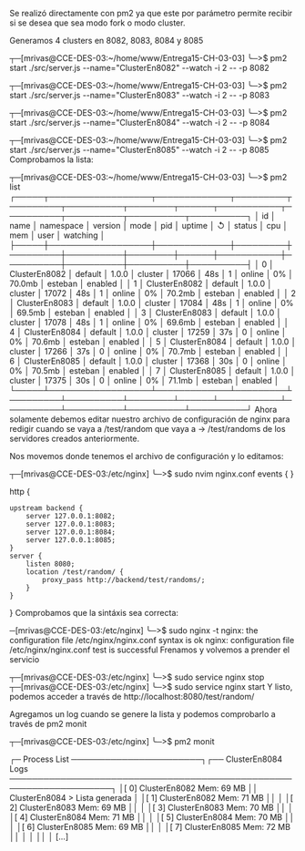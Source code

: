 Se realizó directamente con pm2 ya que este por parámetro permite recibir si se desea que sea modo fork o modo cluster.

Generamos 4 clusters en 8082, 8083, 8084 y 8085

┬─[mrivas@CCE-DES-03:~/home/www/Entrega15-CH-03-03]
╰─>$ pm2 start ./src/server.js --name="ClusterEn8082" --watch -i 2  -- -p 8082

┬─[mrivas@CCE-DES-03:~/home/www/Entrega15-CH-03-03]
╰─>$ pm2 start ./src/server.js --name="ClusterEn8083" --watch -i 2  -- -p 8083

┬─[mrivas@CCE-DES-03:~/home/www/Entrega15-CH-03-03]
╰─>$ pm2 start ./src/server.js --name="ClusterEn8084" --watch -i 2  -- -p 8084

┬─[mrivas@CCE-DES-03:~/home/www/Entrega15-CH-03-03]
╰─>$ pm2 start ./src/server.js --name="ClusterEn8085" --watch -i 2  -- -p 8085
Comprobamos la lista:

┬─[mrivas@CCE-DES-03:~/home/www/Entrega15-CH-03-03]
╰─>$ pm2 list
┌─────┬──────────────────┬─────────────┬─────────┬─────────┬──────────┬────────┬──────┬───────────┬──────────┬──────────┬──────────┬──────────┐
│ id  │ name             │ namespace   │ version │ mode    │ pid      │ uptime │ ↺    │ status    │ cpu      │ mem      │ user     │ watching │
├─────┼──────────────────┼─────────────┼─────────┼─────────┼──────────┼────────┼──────┼───────────┼──────────┼──────────┼──────────┼──────────┤
│ 0   │ ClusterEn8082    │ default     │ 1.0.0   │ cluster │ 17066    │ 48s    │ 1    │ online    │ 0%       │ 70.0mb   │ esteban  │ enabled  │
│ 1   │ ClusterEn8082    │ default     │ 1.0.0   │ cluster │ 17072    │ 48s    │ 1    │ online    │ 0%       │ 70.2mb   │ esteban  │ enabled  │
│ 2   │ ClusterEn8083    │ default     │ 1.0.0   │ cluster │ 17084    │ 48s    │ 1    │ online    │ 0%       │ 69.5mb   │ esteban  │ enabled  │
│ 3   │ ClusterEn8083    │ default     │ 1.0.0   │ cluster │ 17078    │ 48s    │ 1    │ online    │ 0%       │ 69.6mb   │ esteban  │ enabled  │
│ 4   │ ClusterEn8084    │ default     │ 1.0.0   │ cluster │ 17259    │ 37s    │ 0    │ online    │ 0%       │ 70.6mb   │ esteban  │ enabled  │
│ 5   │ ClusterEn8084    │ default     │ 1.0.0   │ cluster │ 17266    │ 37s    │ 0    │ online    │ 0%       │ 70.7mb   │ esteban  │ enabled  │
│ 6   │ ClusterEn8085    │ default     │ 1.0.0   │ cluster │ 17368    │ 30s    │ 0    │ online    │ 0%       │ 70.5mb   │ esteban  │ enabled  │
│ 7   │ ClusterEn8085    │ default     │ 1.0.0   │ cluster │ 17375    │ 30s    │ 0    │ online    │ 0%       │ 71.1mb   │ esteban  │ enabled  │
└─────┴──────────────────┴─────────────┴─────────┴─────────┴──────────┴────────┴──────┴───────────┴──────────┴──────────┴──────────┴──────────┘
Ahora solamente debemos editar nuestro archivo de configuración de nginx para redigir cuando se vaya a /test/random que vaya a -> /test/randoms de los servidores creados anteriormente.

Nos movemos donde tenemos el archivo de configuración y lo editamos:

┬─[mrivas@CCE-DES-03:/etc/nginx]
╰─>$ sudo nvim nginx.conf
events {
}

http {

    upstream backend {
        server 127.0.0.1:8082;
        server 127.0.0.1:8083;
        server 127.0.0.1:8084;
        server 127.0.0.1:8085;
    }
    server {
        listen 8080;
        location /test/random/ {
            proxy_pass http://backend/test/randoms/;
        }
    }

}
Comprobamos que la sintáxis sea correcta:

─[mrivas@CCE-DES-03:/etc/nginx]
╰─>$ sudo nginx -t
nginx: the configuration file /etc/nginx/nginx.conf syntax is ok
nginx: configuration file /etc/nginx/nginx.conf test is successful
Frenamos y volvemos a prender el servicio

┬─[mrivas@CCE-DES-03:/etc/nginx]
╰─>$ sudo service nginx stop
┬─[mrivas@CCE-DES-03:/etc/nginx]
╰─>$ sudo service nginx start
Y listo, podemos acceder a través de http://localhost:8080/test/random/

Agregamos un log cuando se genere la lista y podemos comprobarlo a través de pm2 monit

┬─[mrivas@CCE-DES-03:/etc/nginx]
╰─>$ pm2 monit


┌─ Process List ───────────────────────┐┌──  ClusterEn8084 Logs  ────────────────────────────────────────────────────────────────────┐
│[ 0] ClusterEn8082     Mem:  69 MB    ││ ClusterEn8084 > Lista generada                                                             │
│[ 1] ClusterEn8082     Mem:  71 MB    ││                                                                                            │
│[ 2] ClusterEn8083     Mem:  69 MB    ││                                                                                            │
│[ 3] ClusterEn8083     Mem:  70 MB    ││                                                                                            │
│[ 4] ClusterEn8084     Mem:  71 MB    ││                                                                                            │
│[ 5] ClusterEn8084     Mem:  70 MB    ││                                                                                            │
│[ 6] ClusterEn8085     Mem:  69 MB    ││                                                                                            │
│[ 7] ClusterEn8085     Mem:  72 MB    ││                                                                                            │
│                                      ││                                                                                            │
                                            [...]
